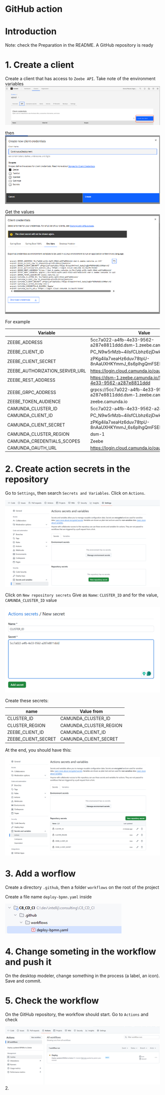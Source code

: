 # GitHub action

# Introduction

Note: check the Preparation in the README. A GitHub repository is ready

# 1. Create a client 

Create a client that has access to `Zeebe API`. Take note of the environment variables
![ClientId-ClientSecret](SaaSClientIdClientSecret.png)

then
![Create credential](SaaSCreateCredential.png)

Get the values
![Get Credential](SaaSClientCredentials.png)

For example

| Variable                       | Value                                                                   |
|--------------------------------|-------------------------------------------------------------------------| 
| ZEEBE_ADDRESS                  | 5cc7a022-a4fb-4e33-9562-a287e8811ddd.dsm-1.zeebe.camunda.io:443         | 
| ZEEBE_CLIENT_ID                | PC_N9w5rMzb~4iIsfCLbhz6zjDwksznw                                        |
| ZEEBE_CLIENT_SECRET            | zPKg4ila7xeaHz6duv78tpU-8nAaUXHKYmmJ_6s6plhgQmFSER6hG8fxD9RahvNf        |
| ZEEBE_AUTHORIZATION_SERVER_URL | https://login.cloud.camunda.io/oauth/token                              |
| ZEEBE_REST_ADDRESS             | https://dsm-1.zeebe.camunda.io/5cc7a022-a4fb-4e33-9562-a287e8811ddd     |
| ZEEBE_GRPC_ADDRESS             | grpcs://5cc7a022-a4fb-4e33-9562-a287e8811ddd.dsm-1.zeebe.camunda.io:443 | 
| ZEEBE_TOKEN_AUDIENCE           | zeebe.camunda.io                                                        |                                   
| CAMUNDA_CLUSTER_ID             | 5cc7a022-a4fb-4e33-9562-a287e8811ddd                                    |                                    
| CAMUNDA_CLIENT_ID              | PC_N9w5rMzb~4iIsfCLbhz6zjDwksznw                                        |                                         
| CAMUNDA_CLIENT_SECRET          | zPKg4ila7xeaHz6duv78tpU-8nAaUXHKYmmJ_6s6plhgQmFSER6hG8fxD9RahvNf        |     
| CAMUNDA_CLUSTER_REGION         | dsm-1                                                                   |                             
| CAMUNDA_CREDENTIALS_SCOPES     | Zeebe                                                                   |                              
| CAMUNDA_OAUTH_URL              | https://login.cloud.camunda.io/oauth/token                              |                               


# 2. Create action secrets in the repository
Go to `Settings`, then search `Secrets and Variables`. Click on `Actions`.

![Access Secrets and Variables](GitHubSecretsAndVariables.png)

Click on `New repository secrets`
Give as `Name`: `CLUSTER_ID`  and for the value, `CAMUNDA_CLUSTER_ID` value

![ClusterID Secret.png](GitHubSecretClusterId.png)

Create these secrets:

| name                | Value from              |
|---------------------|-------------------------| 
| CLUSTER_ID          | CAMUNDA_CLUSTER_ID      |
| CLUSTER_REGION      | CAMUNDA_CLUSTER_REGION  | 
| ZEEBE_CLIENT_ID     | CAMUNDA_CLIENT_ID       |
| ZEEBE_CLIENT_SECRET | CAMUNDA_CLIENT_SECRET   | 

At the end, you should have this:

![All Secrets](GitHubAllSecrets.png)


# 3. Add a worflow

Create a directory `.github`, then a folder `workflows` on the root of the project

Create a file name `deploy-bpmn.yaml` inside

![img.png](GitHubWorkflow.png)

# 4. Change someting in the workflow and push it

On the desktop modeler, change something in the process (a label, an icon). Save and commit.

# 5. Check the workflow
On the GitHub repository, the workflow should start. Go to `Actions` and check

![Start](GitHubWorkflowStart.png)
2. 